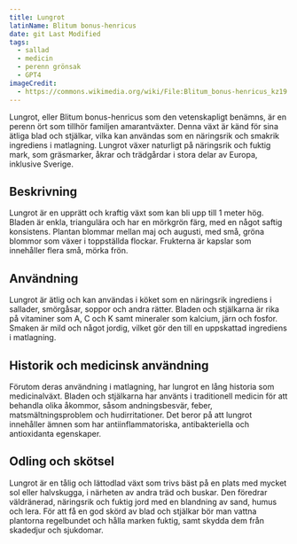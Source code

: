 ```yaml
---
title: Lungrot
latinName: Blitum bonus-henricus
date: git Last Modified
tags:
  - sallad
  - medicin
  - perenn grönsak
  - GPT4
imageCredit:
  - https://commons.wikimedia.org/wiki/File:Blitum_bonus-henricus_kz19.jpg
---
```


Lungrot, eller Blitum bonus-henricus som den vetenskapligt benämns, är en perenn ört som tillhör familjen amarantväxter. Denna växt är känd för sina ätliga blad och stjälkar, vilka kan användas som en näringsrik och smakrik ingrediens i matlagning. Lungrot växer naturligt på näringsrik och fuktig mark, som gräsmarker, åkrar och trädgårdar i stora delar av Europa, inklusive Sverige.

## Beskrivning

Lungrot är en upprätt och kraftig växt som kan bli upp till 1 meter hög. Bladen är enkla, triangulära och har en mörkgrön färg, med en något saftig konsistens. Plantan blommar mellan maj och augusti, med små, gröna blommor som växer i toppställda flockar. Frukterna är kapslar som innehåller flera små, mörka frön.

## Användning

Lungrot är ätlig och kan användas i köket som en näringsrik ingrediens i sallader, smörgåsar, soppor och andra rätter. Bladen och stjälkarna är rika på vitaminer som A, C och K samt mineraler som kalcium, järn och fosfor. Smaken är mild och något jordig, vilket gör den till en uppskattad ingrediens i matlagning.

## Historik och medicinsk användning

Förutom deras användning i matlagning, har lungrot en lång historia som medicinalväxt. Bladen och stjälkarna har använts i traditionell medicin för att behandla olika åkommor, såsom andningsbesvär, feber, matsmältningsproblem och hudirritationer. Det beror på att lungrot innehåller ämnen som har antiinflammatoriska, antibakteriella och antioxidanta egenskaper.

## Odling och skötsel

Lungrot är en tålig och lättodlad växt som trivs bäst på en plats med mycket sol eller halvskugga, i närheten av andra träd och buskar. Den föredrar väldränerad, näringsrik och fuktig jord med en blandning av sand, humus och lera. För att få en god skörd av blad och stjälkar bör man vattna plantorna regelbundet och hålla marken fuktig, samt skydda dem från skadedjur och sjukdomar.
